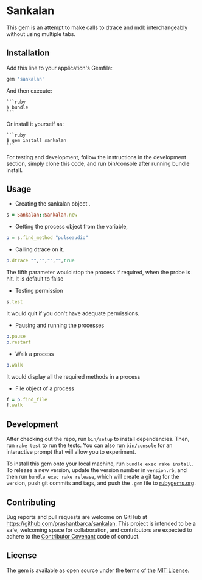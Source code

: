 # Sankalan

This gem is an attempt to make calls to dtrace and mdb interchangeably without using multiple tabs.

## Installation

Add this line to your application's Gemfile:

```ruby
gem 'sankalan'
```

And then execute:

    ```ruby
    $ bundle
    ```

Or install it yourself as:

    ```ruby
    $ gem install sankalan
    ```

For testing and development, follow the instructions in the development section, simply clone this code, and run bin/console after running bundle install.


## Usage

- Creating the sankalan object . 
```ruby
s = Sankalan::Sankalan.new
```

- Getting the process object from the variable, 
```ruby
p = s.find_method "pulseaudio"
```

- Calling dtrace on it. 
```ruby
p.dtrace "","","","",true
```
The fifth parameter would stop the process if required, when the probe is hit. It is default to false

- Testing permission
```ruby
s.test
```
It would quit if you don't have adequate permissions.

- Pausing and running the processes
```ruby
p.pause
p.restart
```
- Walk a process
```ruby
p.walk
```
It would display all the required methods in a process

- File object of a  process
```ruby
f = p.find_file
f.walk
```

## Development

After checking out the repo, run `bin/setup` to install dependencies. Then, run `rake test` to run the tests. You can also run `bin/console` for an interactive prompt that will allow you to experiment.

To install this gem onto your local machine, run `bundle exec rake install`. To release a new version, update the version number in `version.rb`, and then run `bundle exec rake release`, which will create a git tag for the version, push git commits and tags, and push the `.gem` file to [rubygems.org](https://rubygems.org).

## Contributing

Bug reports and pull requests are welcome on GitHub at https://github.com/prashantbarca/sankalan. This project is intended to be a safe, welcoming space for collaboration, and contributors are expected to adhere to the [Contributor Covenant](http://contributor-covenant.org) code of conduct.


## License

The gem is available as open source under the terms of the [MIT License](http://opensource.org/licenses/MIT).

